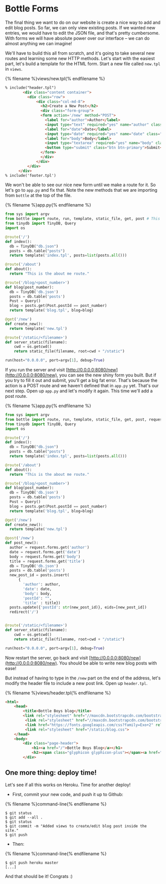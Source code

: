# Bottle Forms

The final thing we want to do on our website is create a nice way to add and edit blog posts. So far, we can only view existing posts.  If we wanted new entries, we would have to edit the JSON file, and that's pretty cumbersome.  With forms we will have absolute power over our interface – we can do almost anything we can imagine!

We'll have to build this all from scratch, and it's going to take several new routes and learning some new HTTP methods.  Let's start with the easiest part, let's build a template for the HTML form.  Start a new file called `new.tpl` in `views`.

{% filename %}views/new.tpl{% endfilename %}
```html
% include("header.tpl")
        <div class="content container">
          <div class="row">
              <div class="col-md-8">
                <h2>Create a New Post</h2>
                <div class="form-group">
                <form action='/new' method="POST">
                  <label for="author">Author</label>
                  <input type="text" required="yes" name="author" class="form-control"></input><br>
                  <label for="date">Date</label>
                  <input type="date" required="yes" name="date" class="form-control"></input><br>
                  <label for="body">Body</label>
                  <input type="textarea" required="yes" name="body" class="form-control"></input><br>
                  <button type="submit" class="btn btn-primary">Submit</button>
                </form>
                </div>
              </div>
          </div>
      </div>
% include('footer.tpl')
```

We won't be able to see our nice new form until we make a route for it.  So let's go to `app.py` and fix that.  Note the new methods that we are importing from `bottle` at the top of the file.

{% filename %}app.py{% endfilename %}
```python
from sys import argv
from bottle import route, run, template, static_file, get, post # This line is new!!!
from tinydb import TinyDB, Query
import os

@route('/')
def index():
  db = TinyDB("db.json")
  posts = db.table("posts")
  return template('index.tpl', posts=list(posts.all()))

@route('/about')
def about():
  return "This is the about me route."

@route('/blog/<post_number>')
def blog(post_number):
  db = TinyDB('db.json')
  posts = db.table('posts')
  Post = Query()
  blog = posts.get(Post.postId == post_number)
  return template('blog.tpl', blog=blog)

@get('/new')
def create_new():
  return template('new.tpl')

@route('/static/<filename>')
def server_static(filename):
    cwd = os.getcwd()
    return static_file(filename, root=cwd + "/static")

run(host="0.0.0.0", port=argv[1], debug=True)
```

If you run the server and visit [http://0.0.0.0:8080/new](http://0.0.0.0:8080/new), you can see the new shiny form you built.  But if you try to fill it out and submit, you'll get a big fat error.  That's because the action is a POST route and we haven't defined that in `app.py` yet.  That's our next step.  Open up `app.py` and let's modify it again.  This time we'll add a post route.

{% filename %}app.py{% endfilename %}
```python
from sys import argv
from bottle import route, run, template, static_file, get, post, request, redirect # This line is new!!!
from tinydb import TinyDB, Query
import os

@route('/')
def index():
  db = TinyDB("db.json")
  posts = db.table("posts")
  return template('index.tpl', posts=list(posts.all()))

@route('/about')
def about():
  return "This is the about me route."

@route('/blog/<post_number>')
def blog(post_number):
  db = TinyDB('db.json')
  posts = db.table('posts')
  Post = Query()
  blog = posts.get(Post.postId == post_number)
  return template('blog.tpl', blog=blog)

@get('/new')
def create_new():
  return template('new.tpl')

@post('/new')
def post_new():
  author = request.forms.get('author')
  date = request.forms.get('date')
  body = request.forms.get('body')
  title = request.forms.get('title')
  db = TinyDB('db.json')
  posts = db.table('posts')
  new_post_id = posts.insert(
      {
        'author': author,
        'date': date,
        'body': body,
        'postId': "",
        'title' : title})
  posts.update({'postId': str(new_post_id)}, eids=[new_post_id])
  redirect('/')


@route('/static/<filename>')
def server_static(filename):
    cwd = os.getcwd()
    return static_file(filename, root=cwd + "/static")

run(host="0.0.0.0", port=argv[1], debug=True)
```

Now restart the server, go back and visit [http://0.0.0.0:8080/new](http://0.0.0.0:8080/new).  You should be able to write new blog posts with ease!

But instead of having to type in the `/new` part on the end of the address, let's modify the header file to include a new post link.  Open up `header.tpl`.

{% filename %}views/header.tpl{% endfilename %}
```html
<html>
    <head>
        <title>Bottle Boys blog</title>
        <link rel="stylesheet" href="//maxcdn.bootstrapcdn.com/bootstrap/3.2.0/css/bootstrap.min.css">
         <link rel="stylesheet" href="//maxcdn.bootstrapcdn.com/bootstrap/3.2.0/css/bootstrap-theme.min.css">
         <link href="https://fonts.googleapis.com/css?family=Exo+2" rel="stylesheet">
         <link rel="stylesheet" href="/static/blog.css">
    </head>
    <body>
        <div class="page-header">
            <h1><a href="/">Bottle Boys Blog</a></h1>
            <h2><span class="glyphicon glyphicon-plus"></span><a href="/new"> New Post</a></h2>
        </div>
```



## One more thing: deploy time!

Let's see if all this works on Heroku. Time for another deploy!

* First, commit your new code, and push it up to Github:

{% filename %}command-line{% endfilename %}
```
$ git status
$ git add --all .
$ git status
$ git commit -m "Added views to create/edit blog post inside the site."
$ git push
```

* Then:

{% filename %}command-line{% endfilename %}
```
$ git push heroku master
[...]
```

And that should be it! Congrats :)
